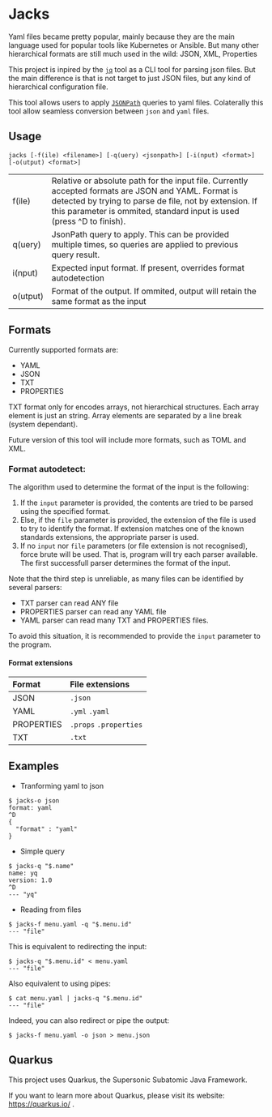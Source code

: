 # Jacks

Yaml files became pretty popular, mainly because they are the main language used for popular tools like Kubernetes or Ansible. But many other hierarchical formats are still much used in the wild: JSON, XML, Properties

This project is inpired by the [`jq`](https://stedolan.github.io/jq/) tool as a CLI tool for parsing json files.
But the main difference is that is not target to just JSON files, but any kind of hierarchical configuration file.

This tool allows users to apply [`JSONPath`](https://goessner.net/articles/JsonPath/) queries to yaml files. Colaterally this tool allow seamless conversion between `json` and `yaml` files.

## Usage

`jacks [-f(ile) <filename>] [-q(uery) <jsonpath>] [-i(nput) <format>] [-o(utput) <format>]`

|          |                                                                                                                                                                                                                                         |
|:---------|:----------------------------------------------------------------------------------------------------------------------------------------------------------------------------------------------------------------------------------------|
| f(ile)   | Relative or absolute path for the input file. Currently accepted formats are JSON and YAML. Format is detected by trying to parse de file, not by extension. If this parameter is ommited, standard input is used (press ^D to finish). |
| q(uery)  | JsonPath query to apply. This can be provided multiple times, so queries are applied to previous query result.                                                                                                                          |
| i(nput)  | Expected input format. If present, overrides format autodetection                                                                                                                                                                       |
| o(utput) | Format of the output. If ommited, output will retain the same format as the input                                                                                                                                                       |

## Formats

Currently supported formats are:

- YAML
- JSON
- TXT
- PROPERTIES

TXT format only for encodes arrays, not hierarchical structures. Each array element is just an string. Array elements are separated by a line break (system dependant).

Future version of this tool will include more formats, such as TOML and XML.

### Format autodetect:

The algorithm used to determine the format of the input is the following:

1. If the `input` parameter is provided, the contents are tried to be parsed using the specified format. 
2. Else, if the `file` parameter is provided, the extension of the file is used to try to identify the format. If extension matches one of the known standards extensions, the appropriate parser is used.
3. If no `input` nor `file` parameters (or file extension is not recognised), force brute will be used. That is, program will try each parser available. The first successfull parser determines the format of the input.

Note that the third step is unreliable, as many files can be identified by several parsers:
- TXT parser can read ANY file
- PROPERTIES parser can read any YAML file
- YAML parser can read many TXT and PROPERTIES files.

To avoid this situation, it is recommended to provide the `input` parameter to the program.

#### Format extensions

| Format     | File extensions        |
|:-----------|:-----------------------|
| JSON       | `.json`                |
| YAML       | `.yml` `.yaml`         |
| PROPERTIES | `.props` `.properties` |
| TXT        | `.txt`                 |


## Examples
* Tranforming yaml to json
```
$ jacks-o json
format: yaml
^D
{
  "format" : "yaml"
}                   
```

* Simple query
```
$ jacks-q "$.name"
name: yq
version: 1.0
^D
--- "yq"
```

* Reading from files
```
$ jacks-f menu.yaml -q "$.menu.id"
--- "file"
```

This is equivalent to redirecting the input:
```
$ jacks-q "$.menu.id" < menu.yaml
--- "file"
```

Also equivalent to using pipes:
```
$ cat menu.yaml | jacks-q "$.menu.id"
--- "file"
```

Indeed, you can also redirect or pipe the output:
```
$ jacks-f menu.yaml -o json > menu.json
````

## Quarkus

This project uses Quarkus, the Supersonic Subatomic Java Framework.

If you want to learn more about Quarkus, please visit its website: https://quarkus.io/ .
